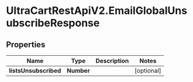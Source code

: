 # UltraCartRestApiV2.EmailGlobalUnsubscribeResponse

## Properties

Name | Type | Description | Notes
------------ | ------------- | ------------- | -------------
**listsUnsubscribed** | **Number** |  | [optional] 


